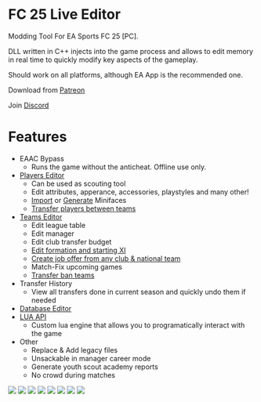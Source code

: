 # FC 25 Live Editor

Modding Tool For EA Sports FC 25 [PC].

DLL written in C++ injects into the game process and allows to edit memory in real time to quickly modify key aspects of the gameplay. 

Should work on all platforms, although EA App is the recommended one.

Download from [Patreon](https://www.patreon.com/collection/779838?view=expanded)

Join [Discord](https://discord.gg/yxAbpmNaFX)

# Features

- EAAC Bypass
    - Runs the game without the anticheat. Offline use only.
- [Players Editor](https://github.com/xAranaktu/FC-25-Live-Editor/wiki/Editing-Player)
    - Can be used as scouting tool
    - Edit attributes, apperance, accessories, playstyles and many other!
    - [Import](https://github.com/xAranaktu/FC-25-Live-Editor/wiki/Importing-Miniface) or [Generate](https://github.com/xAranaktu/FC-25-Live-Editor/wiki/Generating-Miniface) Minifaces
    - [Transfer players between teams](https://github.com/xAranaktu/FC-25-Live-Editor/wiki/Player-Transfers)
- [Teams Editor](https://github.com/xAranaktu/FC-25-Live-Editor/wiki/Editing-Team)
    - Edit league table
    - Edit manager
    - Edit club transfer budget
    - [Edit formation and starting XI](https://github.com/xAranaktu/FC-25-Live-Editor/wiki/Formation-Editor)
    - [Create job offer from any club & national team](https://github.com/xAranaktu/FC-25-Live-Editor/wiki/Creating-Job-Offer)
    - Match-Fix upcoming games
    - [Transfer ban teams](https://github.com/xAranaktu/FC-25-Live-Editor/wiki/Transfer-Bans)
- Transfer History
    - View all transfers done in current season and quickly undo them if needed
- [Database Editor](https://github.com/xAranaktu/FC-25-Live-Editor/wiki/Editing-Database)
- [LUA API](https://github.com/xAranaktu/FC-25-Live-Editor/wiki/LUA-API-v2)
    - Custom lua engine that allows you to programatically interact with the game
- Other
    - Replace & Add legacy files
    - Unsackable in manager career mode
    - Generate youth scout academy reports
    - No crowd during matches


![](https://i.imgur.com/5UO1KFJ.png)
![](https://i.imgur.com/5gAPTkZ.png)
![](https://i.imgur.com/Ga0Dq8q.png)
![](https://i.imgur.com/KC1sIvY.png)
![](https://i.imgur.com/Cnzin7b.png)
![](https://i.imgur.com/h36HGQm.png)
![](https://i.imgur.com/aPkOaLY.png)
![](https://i.imgur.com/LKDQ6j3.png)
